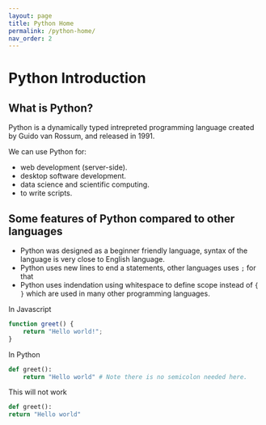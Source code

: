 ```yaml
---
layout: page
title: Python Home
permalink: /python-home/
nav_order: 2
---
```

# Python Introduction
## What is Python?
Python is a dynamically typed intrepreted programming language
created by Guido van Rossum, and released in 1991.

We can use Python for:

* web development (server-side).
* desktop software development.
* data science and scientific computing.
* to write scripts.

## Some features of Python compared to other languages
* Python was designed as a beginner friendly language, syntax of 
the language is very close to English language.
* Python uses new lines to end a statements, other languages uses
`;` for that
* Python uses indendation using whitespace to define scope instead of 
`{ }` which are used in many other programming languages.

In Javascript
```js
function greet() {
    return "Hello world!";
}
```
In Python
```python
def greet():
    return "Hello world" # Note there is no semicolon needed here.
```
This will not work
```python
def greet():
return "Hello world"
```